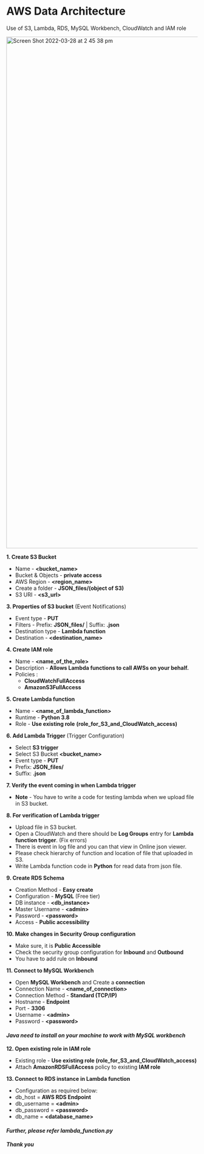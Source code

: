# AWS Data Architecture

Use of S3, Lambda, RDS, MySQL Workbench, CloudWatch and IAM role


<img width="1342" alt="Screen Shot 2022-03-28 at 2 45 38 pm" src="https://user-images.githubusercontent.com/96478746/160584241-d578e3c1-48fe-4998-9c1b-5cd3c9c76d7a.png">


**1. Create S3 Bucket**

- Name - **<bucket_name>**  
- Bucket & Objects - **private access**  
- AWS Region - **<region_name>**
- Create a folder - **JSON_files/(object of S3)**  
- S3 URI - **<s3_url>**

**3. Properties of S3 bucket** (Event Notifications)  
- Event type - **PUT**  
- Filters - Prefix: **JSON_files/** | Suffix: **.json**  
- Destination type - **Lambda function**  
- Destination - **<destination_name>**

**4. Create IAM role**  
- Name - **<name_of_the_role>**  
- Description - **Allows Lambda functions to call AWSs on your behalf.**   
- Policies :  
    - **CloudWatchFullAccess** 
    - **AmazonS3FullAccess**

**5. Create Lambda function**  
- Name - **<name_of_lambda_function>**  
- Runtime - **Python 3.8**  
- Role - **Use existing role** **(role_for_S3_and_CloudWatch_access)**

**6. Add Lambda Trigger** (Trigger Configuration)
- Select **S3 trigger**  
- Select S3 Bucket **<bucket_name>**  
- Event type - **PUT**  
- Prefix: **JSON_files/**  
- Suffix: **.json**  

**7. Verify the event coming in when Lambda trigger**  
- **Note** - You have to write a code for testing lambda when we upload file in S3 bucket.  

**8. For verification of Lambda trigger**  
- Upload file in S3 bucket.
- Open a CloudWatch and there should be **Log Groups** entry for **Lambda function trigger**. (Fix errors)
- There is event in log file and you can that view in Online json viewer.
- Please check hierarchy of function and location of file that uploaded in S3.  
- Write Lambda function code in **Python** for read data from json file.  

**9. Create RDS Schema**
- Creation Method - **Easy create**
- Configuration - **MySQL** (Free tier)
- DB instance - **<db_instance>**
- Master Username - **<**admin**>**
- Password - **<**password**>**
- Access - **Public accessibility** 

**10. Make changes in Security Group configuration**  
- Make sure, it is **Public Accessible**
- Check the security group configuration for **Inbound** and **Outbound**
- You have to add rule on **Inbound**

**11. Connect to MySQL Workbench**
- Open **MySQL Workbench** and Create a **connection**
- Connection Name - **<name_of_connection>**
- Connection Method - **Standard (TCP/IP)**
- Hostname - **Endpoint**
- Port - **3306**
- Username - **<**admin**>**
- Password - **<**password**>**

#### *Java need to install on your machine to work with MySQL workbench*

**12. Open existing role in IAM role**  
- Existing role - **Use existing role (role_for_S3_and_CloudWatch_access)**
- Attach **AmazonRDSFullAccess** policy to existing **IAM role**

**13. Connect to RDS instance in Lambda function**
- Configuration as required below:
- db_host = **AWS RDS Endpoint**
- db_username = **<**admin**>**
- db_password = **<**password**>**
- db_name = **<database_name>**

#### *Further, please refer lambda_function.py*

##### *Thank you*
